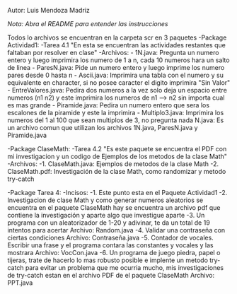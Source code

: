 Autor: Luis Mendoza Madriz 

*Nota: Abra el README para entender las instrucciones*


Todos lo archivos se encuentran en la carpeta scr en 3 paquetes
-Package Actividad1:
    -Tarea 4.1 "En esta se encuentran las actividades restantes que faltaban por resolver en clase"
     -Archivos: 
     -           1N.java: Pregunta un numero entero y luego imprimira los numero de 1 a n, 
                          cada 10 numeros hara un salto de linea
     -       ParesN.java: Pide un numero entero y luego imprime los numero pares desde 0 hasta n
     -        Ascii.java: Imprimira una tabla con el numero y su equivalente en character, si no posee
                          caracter el digito imprimira "Sin Valor"
     - EntreValores.java: Pedira dos numeros a la vez solo deja un espacio entre numeros (n1 n2) y 
                          este imprimira los numeros de n1 --> n2 sin importa cual es mas grande
     -     Piramide.java: Pedira un numero entero que sera los escalones de la piramide y este la imprimira
     -    Multiplo3.java: Imprimira los numeros del 1 al 100 que sean multiplos de 3, no pregunta nada
                  N.java: Es un archivo comun que utilizan los archivos 1N.java, ParesN.java y Piramide.java
                  
-Package ClaseMath:
    -Tarea 4.2 "Es este paquete se encuentra el PDF con mi investigacion y un codigo de Ejemplos de los metodos
               de la clase Math"
    -Archivos: 
    -1.  ClaseMath.java: Ejemplos de metodos de la clase Math
    -2.   ClaseMath.pdf: Investigación de la clase Math, como randomizar y metodo try-catch

-Package Tarea 4:
    -Incisos:
    -1. Este punto esta en el Paquete Actividad1
    -2. Investigacion de clase Math y como generar numeros aleatorios se encuentra en el paquete ClaseMath 
       hay se encuentra un archivo pdf que contiene la investigación y aparte algo que investigue aparte
    -3. Un programa con un aleatorizador de 1-20 y adivinar, te da un total de 19 intentos para acertar
       Archivo: Random.java
    -4. Validar una contraseña con ciertas condiciones
       Archivo: Contraseña.java
    -5. Contador de vocales. Escribir una frase y el programa contara las constantes y vocales y las mostrara
       Archivo: VocCon.java
    -6. Un programa de juego piedra, papel o tijeras, trate de hacerlo lo mas robusto posible e implente un 
       metodo try-catch para evitar un problema que me ocurria mucho, mis investigaciones de try-catch estan 
       en el archivo PDF de el paquete ClaseMath
       Archivo: PPT.java
